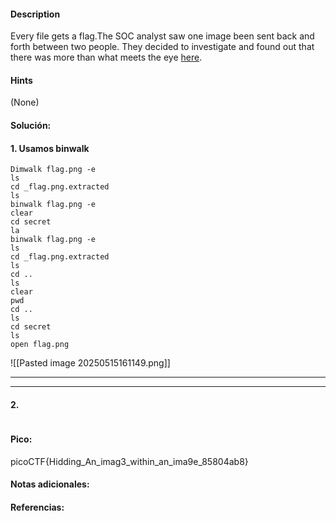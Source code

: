 
#### Description
Every file gets a flag.The SOC analyst saw one image been sent back and forth between two people. They decided to investigate and found out that there was more than what meets the eye [here](https://artifacts.picoctf.net/c/256/flag.png).

#### Hints 
(None)


#### Solución:

#### 1. Usamos binwalk

````
Dimwalk flag.png -e
ls
cd _flag.png.extracted
ls
binwalk flag.png -e
clear
cd secret
la
binwalk flag.png -e
ls
cd _flag.png.extracted
ls 
cd ..
ls
clear
pwd
cd ..
ls
cd secret
ls
open flag.png
`````

![[Pasted image 20250515161149.png]]


--- 
---
#### 2.

````

`````


#### Pico:
picoCTF{Hidding_An_imag3_within_an_ima9e_85804ab8}

#### Notas adicionales:


#### Referencias:



